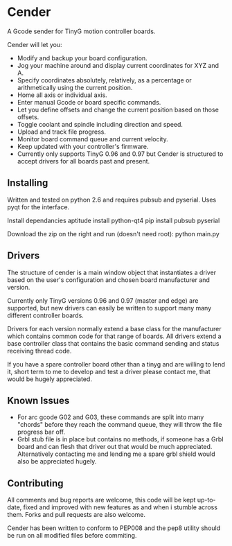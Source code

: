 Cender
======

A Gcode sender for TinyG motion controller boards.

Cender will let you:
* Modify and backup your board configuration.
* Jog your machine around and display current coordinates for XYZ and A.
* Specify coordinates absolutely, relatively, as a percentage or arithmetically using the current position.
* Home all axis or individual axis.
* Enter manual Gcode or board specific commands.
* Let you define offsets and change the current position based on those offsets.
* Toggle coolant and spindle including direction and speed.
* Upload and track file progress.
* Monitor board command queue and current velocity.
* Keep updated with your controller's firmware.
* Currently only supports TinyG 0.96 and 0.97 but Cender is structured to accept drivers for all boards past and present.


Installing
------------
Written and tested on python 2.6 and requires pubsub and pyserial.
Uses pyqt for the interface.

Install dependancies
	aptitude install python-qt4
	pip install pubsub pyserial

Download the zip on the right and run (doesn't need root):
	python main.py


Drivers
---------
The structure of cender is a main window object that instantiates a driver based on the user's configuration and chosen board manufacturer and version.

Currently only TinyG versions 0.96 and 0.97 (master and edge) are supported, but new drivers can easily be written to support many many different controller boards.

Drivers for each version normally extend a base class for the manufacturer which contains common code for that range of boards. All drivers extend a base controller class that contains the basic command sending and status receiving thread code.

If you have a spare controller board other than a tinyg and are willing to lend it, short term to me to develop and test a driver please contact me, that would be hugely appreciated.


Known Issues
------------
* For arc gcode G02 and G03, these commands are split into many "chords" before they reach the command queue, they will throw the file progress bar off.
* Grbl stub file is in place but contains no methods, if someone has a Grbl board and can flesh that driver out that would be much appreciated. Alternatively contacting me and lending me a spare grbl shield would also be appreciated hugely.


Contributing
------------
All comments and bug reports are welcome, this code will be kept up-to-date, fixed and improved with new features as and when i stumble across them. Forks and pull requests are also welcome.

Cender has been written to conform to PEP008 and the pep8 utility should be run on all modified files before commiting.